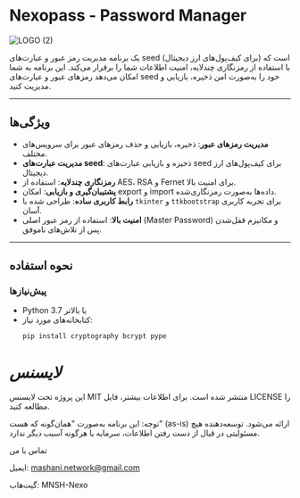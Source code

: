 # Nexopass - Password Manager

![LOGO (2)](https://github.com/user-attachments/assets/63249cb1-4a44-4eb4-8312-c705f820fb59)

 یک برنامه مدیریت رمز عبور و عبارت‌های seed (برای کیف‌پول‌های ارز دیجیتال) است که با استفاده از رمزنگاری چندلایه، امنیت اطلاعات شما را برقرار می‌کند. این برنامه به شما امکان می‌دهد رمزهای عبور و عبارت‌های seed خود را به‌صورت امن ذخیره، بازیابی و مدیریت کنید.

---

## **ویژگی‌ها**
- **مدیریت رمزهای عبور**: ذخیره، بازیابی و حذف رمزهای عبور برای سرویس‌های مختلف.
- **مدیریت عبارت‌های seed**: ذخیره و بازیابی عبارت‌های seed برای کیف‌پول‌های ارز دیجیتال.
- **رمزنگاری چندلایه**: استفاده از AES، RSA و Fernet برای امنیت بالا.
- **پشتیبان‌گیری و بازیابی**: امکان export و import داده‌ها به‌صورت رمزنگاری‌شده.
- **رابط کاربری ساده**: طراحی شده با `tkinter` و `ttkbootstrap` برای تجربه کاربری آسان.
- **امنیت بالا**: استفاده از رمز عبور اصلی (Master Password) و مکانیزم قفل‌شدن پس از تلاش‌های ناموفق.

---

## **نحوه استفاده**

### **پیش‌نیازها**
- Python 3.7 یا بالاتر
- کتابخانه‌های مورد نیاز:
  ```bash
  pip install cryptography bcrypt pype

 # *لایسنس*
این پروژه تحت لایسنس MIT منتشر شده است. برای اطلاعات بیشتر، فایل LICENSE را مطالعه کنید.

توجه: این برنامه به‌صورت "همان‌گونه که هست" (as-is) ارائه می‌شود.
توسعه‌دهنده هیچ مسئولیتی در قبال از دست رفتن اطلاعات، سرمایه یا هرگونه آسیب دیگر ندارد.

تماس با من

ایمیل: mashani.network@gmail.com

گیت‌هاب: MNSH-Nexo
